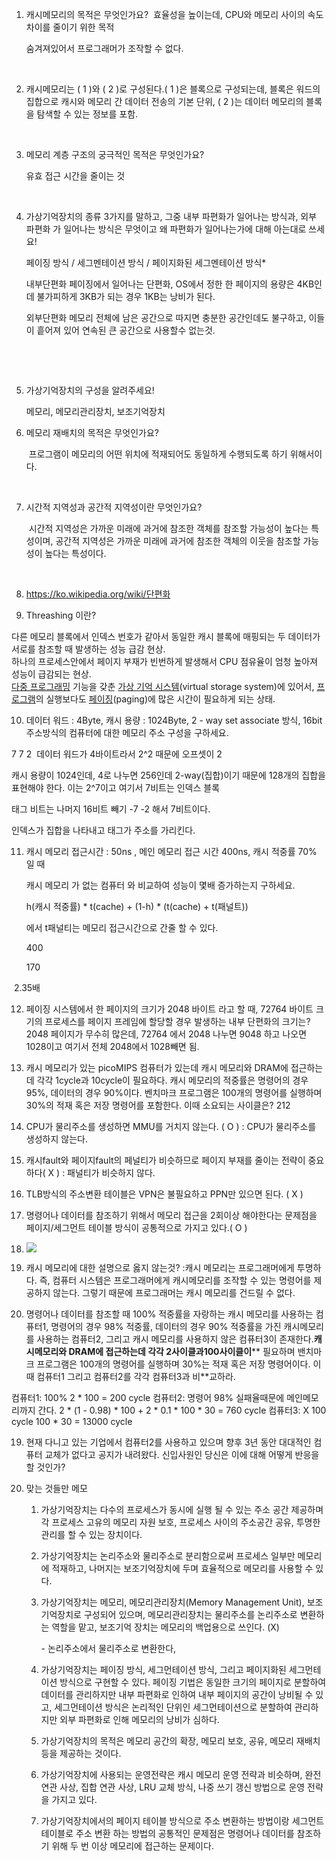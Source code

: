 1. 캐시메모리의 목적은 무엇인가요?
   ​
   효율성을 높이는데,  CPU와 메모리 사이의 속도 차이를 줄이기 위한 목적

   숨겨져있어서 프로그래머가 조작할 수 없다.

   ​

2. 캐시메모리는  ( 1    )와 (  2     )로 구성된다.(    1  )은 블록으로 구성되는데, 블록은 워드의 집합으로 캐시와 메모리 간 데이터 전송의 기본 단위, (   2   )는 데이터 메모리의 블록을 탐색할 수 있는 정보를 포함.

   ​

3. 메모리 계층 구조의 궁극적인 목적은 무엇인가요?

   유효 접근 시간을 줄이는 것

   ​

4. 가상기억장치의 종류 3가지를 말하고, 그중 내부 파편화가 일어나는 방식과, 외부 파편화 가 일어나는 방식은 무엇이고 왜 파편화가 일어나는가에 대해 아는대로 쓰세요!
   ​

   페이징 방식 / 세그멘테이션 방식 / 페이지화된 세그멘테이션 방식*
   ​

   내부단편화
   페이징에서 일어나는 단편화, OS에서 정한 한 페이지의 용량은 4KB인데 불가피하게 3KB가 되는 경우 1KB는 낭비가 된다.
   ​

   외부단편화
    메모리 전체에 남은 공간으로 따지면 충분한 공간인데도 불구하고, 이들이 흩어져 있어 연속된 큰 공간으로 사용할수 없는것.

   ​

   ​

5. 가상기억장치의 구성을 알려주세요!
   ​

   메모리, 메모리관리장치, 보조기억장치
   ​

6. 메모리 재배치의 목적은 무엇인가요?

   ​
   프로그램이 메모리의 어떤 위치에 적재되어도 동일하게 수행되도록 하기 위해서이다.

   ​

7. 시간적 지역성과 공간적 지역성이란 무엇인가요?

   ​
   시간적 지역성은 가까운 미래에 과거에 참조한 객체를 참조할 가능성이 높다는 특성이며,
   공간적 지역성은 가까운 미래에 과거에 참조한 객체의 이웃을 참조할 가능성이 높다는 특성이다.

   ​		

8. https://ko.wikipedia.org/wiki/단편화

9. Threashing 이란?

 다른 메모리 블록에서 인덱스 번호가 같아서 동일한 캐시 블록에 매핑되는 두 데이터가 서로를 참조할 때 발생하는 성능 급감 현상.  
하나의 프로세스안에서 페이지 부재가 빈번하게 발생해서 CPU 점유율이 엄청 높아져 성능이 급감되는 현상.  
[다중 프로그래밍](http://terms.naver.com/entry.nhn?docId=830185&ref=y) 기능을 갖춘 [가상 기억 시스템](http://terms.naver.com/entry.nhn?docId=841104&ref=y)(virtual storage system)에 있어서, [프로그램](http://terms.naver.com/entry.nhn?docId=857695&ref=y)의 실행보다도 [페이징](http://terms.naver.com/entry.nhn?docId=832010&ref=y)(paging)에 많은 시간이 필요하게 되는 상태.  



10. 데이터 워드 : 4Byte, 캐시 용량 : 1024Byte, 2 - way set associate 방식, 16bit 주소방식의 컴퓨터에 대한 메모리 주소 구성을 구하세요.

  7 7 2
  ​
  데이터 워드가 4바이트라서 2^2 때문에 오프셋이 2

  캐시 용량이 1024인데, 4로 나누면 256인데 2-way(집합)이기 때문에 128개의 집합을 표현해야 한다. 이는 2^7이고 여기서 7비트는 인덱스 블록

  태그 비트는 나머지 16비트 빼기 -7 -2 해서 7비트이다.

  인덱스가 집합을 나타내고 태그가 주소를 가리킨다.
  ​

11. 캐시 메모리 접근시간 : 50ns , 메인 메모리 접근 시간 400ns, 캐시 적중률 70% 일 때 

    캐시 메모리 가 없는 컴퓨터 와 비교하여 성능이 몇배 증가하는지 구하세요.

    h(캐시 적중률) * t(cache) + (1-h) * (t(cache) + t(패널트))

    에서 t패널티는 메모리 접근시간으로 간줄 할 수 있다.

    400 

    ​170



​	2.35배

12. 페이징 시스템에서 한 페이지의 크기가 2048 바이트 라고 할 때, 72764 바이트 크기의 프로세스를 페이지 프레임에 할당할 경우 발생하는 내부 단편화의 크기는?
    ​
    2048 페이지가 무수히 많은데, 72764 에서 2048 나누면 9048 하고 나오면 1028이고 여기서 전체 2048에서 1028빼면 됨.
13. 캐시 메모리가 있는 picoMIPS 컴퓨터가 있는데 캐시 메모리와 DRAM에 접근하는 데 각각 1cycle과 10cycle이 필요하다. 캐시 메모리의 적중률은 명령어의 경우 95%, 데이터의 경우 90%이다. 벤치마크 프로그램은 100개의 명령어를 실행하며 30%의 적재 혹은 저장 명령어를 포함한다. 이때 소요되는 사이클은? 212
14. CPU가 물리주소를 생성하면 MMU를 거치지 않는다. ( O )
    : CPU가 물리주소를 생성하지 않는다.
15. 캐시fault와 페이지fault의 페널티가 비슷하므로 페이지 부재를 줄이는 전략이 중요하다( X )
    : 패널티가 비슷하지 않다. 
16. TLB방식의 주소변환 테이블은 VPN은 불필요하고 PPN만 있으면 된다. ( X )
17. 명령어나 데이터를 참조하기 위해서 메모리 접근을 2회이상 해야한다는 문제점을 페이지/세그먼트 테이블 방식이 공통적으로 가지고 있다.( O )
18. ![](https://ws3.sinaimg.cn/large/006tKfTcgy1fmo7ja6ixtj30vc0oawgk.jpg)



19. 캐시 메모리에 대한 설명으로 옳지 않는것?
    :캐시 메모리는 프로그래머에게 투명하다. 즉, 컴퓨터 시스템은 프로그래머에게 캐시메모리를 조작할 수 있는 명령어를 제공하지 않는다. 그렇기 때문에 프로그래머는 캐시 메모리를 건드릴 수 없다.
    ​
20. 명령어나 데이터를 참조할 때 100% 적중률을 자랑하는 캐시 메모리를 사용하는 컴퓨터1, 명령어의 경우 98% 적중률, 데이터의 경우 90% 적중률을 가진 캐시메모리를 사용하는 컴퓨터2, 그리고 캐시 메모리를 사용하지 않은 컴퓨터3이 존재한다.**캐시메모리와  DRAM에 접근하는데 각각 2사이클과100사이클이**** 필요하며 밴치마크 프로그램은  100개의 명령어를 실행하며 30%는 적재 혹은 저장 명령어이다. 이때 컴퓨터1 그리고 컴퓨터2를 각각 컴퓨터3과 비**교하라.

컴퓨터1: 100%
2 * 100 = 200 cycle
컴퓨터2: 명령어 98% 실패율때문에 메인메모리까지 간다.
2 *  (1 - 0.98) * 100  +
2 * 0.1 * 100 * 30 = 760 cycle
컴퓨터3: X
100 cycle 100 * 30 = 13000 cycle

19. 현재 다니고 있는 기업에서 컴퓨터2를 사용하고 있으며 향후 3년 동안 대대적인 컴퓨터 교체가 없다고 공지가 내려왔다. 신입사원인 당신은 이에 대해 어떻게 반응을 할 것인가?
    ​

20. 맞는 것들만 메모

    1. 가상기억장치는 다수의 프로세스가 동시에 실행 될 수 있는 주소 공간 제공하며 각 프로세스 고유의 메모리 자원 보호, 프로세스 사이의 주소공간 공유, 투명한 관리를 할 수 있는 장치이다.

    2. 가상기억장치는 논리주소와 물리주소로 분리함으로써 프로세스 일부만 메모리에 적재하고, 나머지는 보조기억장치에 두며 효율적으로 메모리를 사용할 수 있다.

    3. 가상기억장치는 메모리, 메모리관리장치(Memory Management Unit), 보조기억장치로 구성되어 있으며, 메모리관리장치는 물리주소를 논리주소로 변환하는 역할을 맡고, 보조기억 장치는 메모리의 백업용으로 쓰인다. (X)

       \- 논리주소에서 물리주소로 변환한다,

    4. 가상기억장치는 페이징 방식, 세그먼테이션 방식, 그리고 페이지화된 세그먼테이션 방식으로 구현할 수  있다. 페이징 기법은 동일한 크기의 페이지로 분할하여 데이터를 관리하지만 내부 파편화로 인하여 내부 페이지의 공간이 낭비될 수 있고, 세그먼테이션 방식은 논리적인 단위인 세그먼테이션으로 분할하여 관리하지만 외부 파편화로 인해 메모리의 낭비가 심하다.

    5. 가상기억장치의 목적은 메모리 공간의 확장, 메모리 보호, 공유, 메모리 재배치 등을 제공하는 것이다.

    6. 가상기억장치에 사용되는 운영전략은 캐시 메모리 운영 전략과 비슷하며, 완전 연관 사상, 집합 연관 사상, LRU 교체 방식, 나중 쓰기 갱신 방법으로 운영 전략을 가지고 있다.

    7. 가상기억장치에서의 페이지 테이블 방식으로 주소 변환하는 방법이랑 세그먼트 테이블로 주소 변환 하는 방법의 공통적인 문제점은 명령어나 데이터를 참조하기 위해 두 번 이상 메모리에 접근하는 문제이다.